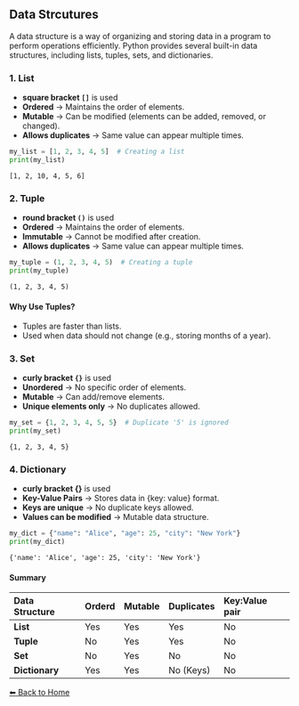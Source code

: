 ## Data Strcutures
A data structure is a way of organizing and storing data in a program to perform operations efficiently. Python provides several built-in data structures, including lists, tuples, sets, and dictionaries.

### 1. List
* **square bracket `[]`** is used
* **Ordered** → Maintains the order of elements.
* **Mutable** → Can be modified (elements can be added, removed, or changed).
* **Allows duplicates** → Same value can appear multiple times.


```python
my_list = [1, 2, 3, 4, 5]  # Creating a list
print(my_list)             
```

    [1, 2, 10, 4, 5, 6]
    

### 2. Tuple
* **round bracket `()`** is used
* **Ordered** → Maintains the order of elements.
* **Immutable** → Cannot be modified after creation.
* **Allows duplicates** → Same value can appear multiple times.


```python
my_tuple = (1, 2, 3, 4, 5)  # Creating a tuple
print(my_tuple)
```

    (1, 2, 3, 4, 5)
    

#### Why Use Tuples?
* Tuples are faster than lists.
* Used when data should not change (e.g., storing months of a year).

### 3. Set
* **curly bracket `{}`** is used
* **Unordered** → No specific order of elements.
* **Mutable** → Can add/remove elements.
* **Unique elements only** → No duplicates allowed.


```python
my_set = {1, 2, 3, 4, 5, 5}  # Duplicate '5' is ignored
print(my_set)  

```

    {1, 2, 3, 4, 5}
    

### 4. Dictionary
* **curly bracket {}** is used 
* **Key-Value Pairs** → Stores data in {key: value} format.
* **Keys are unique** → No duplicate keys allowed.
* **Values can be modified** → Mutable data structure.


```python
my_dict = {"name": "Alice", "age": 25, "city": "New York"}
print(my_dict)  
```

    {'name': 'Alice', 'age': 25, 'city': 'New York'}
    

#### Summary

|Data Structure|Orderd|Mutable|Duplicates|Key:Value pair|
|:---|:---|:---|:---|:---|
|**List**|Yes|Yes|Yes|No|
|**Tuple**|No|Yes|Yes|No|
|**Set**|No|Yes|No|No|
|**Dictionary**|Yes|Yes|No (Keys)|No|

[⬅ Back to Home](../index.md)
